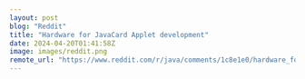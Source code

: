 ```yaml
---
layout: post
blog: "Reddit"
title: "Hardware for JavaCard Applet development"
date: 2024-04-20T01:41:58Z
image: images/reddit.png
remote_url: "https://www.reddit.com/r/java/comments/1c8e1e0/hardware_for_javacard_applet_development/"
---
```

